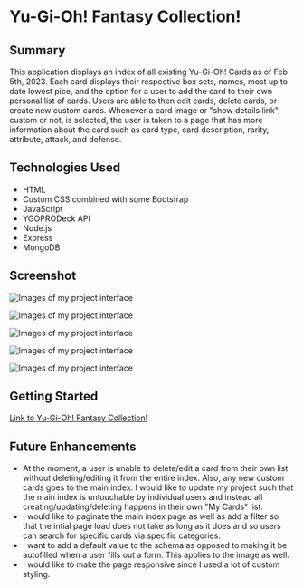 # Yu-Gi-Oh! Fantasy Collection!

## Summary
This application displays an index of all existing Yu-Gi-Oh! Cards as of Feb 5th, 2023. Each card displays their respective box sets, names, most up to date lowest pice, and the option for a user to add the card to their own personal list of cards. Users are able to then edit cards, delete cards, or create new custom cards. Whenever a card image or "show details link", custom or not, is selected, the user is taken to a page that has more information about the card such as card type, card description, rarity, attribute, attack, and defense.

## Technologies Used
- HTML
- Custom CSS combined with some Bootstrap
- JavaScript
- YGOPRODeck API
- Node.js
- Express
- MongoDB

## Screenshot

![Images of my project interface](https://res.cloudinary.com/dajbkbomv/image/upload/v1675635271/Github%20readme%20images/Screenshot_2023-02-05_at_4.51.36_PM_qdau71.png)

![Images of my project interface](https://res.cloudinary.com/dajbkbomv/image/upload/v1675635274/Github%20readme%20images/Screenshot_2023-02-05_at_4.50.18_PM_dhvigx.png)

![Images of my project interface](https://res.cloudinary.com/dajbkbomv/image/upload/v1675635273/Github%20readme%20images/Screenshot_2023-02-05_at_4.50.29_PM_mgitgl.png)

![Images of my project interface](https://res.cloudinary.com/dajbkbomv/image/upload/v1675635273/Github%20readme%20images/Screenshot_2023-02-05_at_4.50.45_PM_sumuga.png)

![Images of my project interface](https://res.cloudinary.com/dajbkbomv/image/upload/v1675635271/Github%20readme%20images/Screenshot_2023-02-05_at_4.50.35_PM_lhmkjj.png)

## Getting Started

[Link to Yu-Gi-Oh! Fantasy Collection!](https://yugioh-fantasy-collection.herokuapp.com/yugioh)

## Future Enhancements

- At the moment, a user is unable to delete/edit a card from their own list without deleting/editing it from the entire index. Also, any new custom cards goes to the main index. I would like to update my project such that the main index is untouchable by individual users and instead all creating/updating/deleting happens in their own "My Cards" list.
- I would like to paginate the main index page as well as add a filter so that the intial page load does not take as long as it does and so users can search for specific cards via specific categories.
- I want to add a default value to the schema as opposed to making it be autofilled when a user fills out a form. This applies to the image as well.
- I would like to make the page responsive since I used a lot of custom styling.